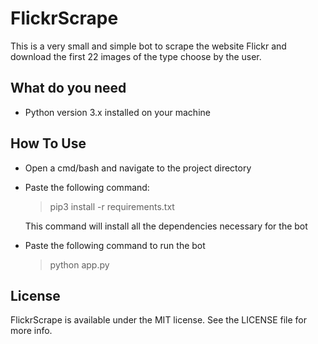 # FlickrScrape
This is a very small and simple bot to scrape the website Flickr and download the first 22 images of the type choose by the user.

## What do you need
- Python version 3.x installed on your machine

## How To Use
- Open a cmd/bash and navigate to the project directory
- Paste the following command:
  
  > pip3 install -r requirements.txt
  
  This command will install all the dependencies necessary for the bot
  
- Paste the following command to run the bot
  
  > python app.py

## License
FlickrScrape is available under the MIT license. See the LICENSE file for more info.
